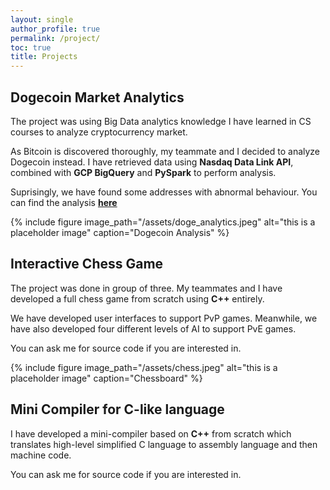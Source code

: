```yaml
---
layout: single
author_profile: true
permalink: /project/
toc: true
title: Projects
---
```


## Dogecoin Market Analytics

The project was using Big Data analytics knowledge I have learned in CS courses to analyze cryptocurrency market.

As Bitcoin is discovered thoroughly, my teammate and I decided to analyze Dogecoin instead. I have retrieved data using **Nasdaq Data Link API**, combined with **GCP BigQuery** and **PySpark** to perform analysis. 

Suprisingly, we have found some addresses with abnormal behaviour. You can find the analysis **[here](https://github.com/ForKaori/dogecoin-analytics/blob/30e190fea9a0b5daf3f9d8aee02572721f9b5f39/Project.ipynb)**

{% include figure image_path="/assets/doge_analytics.jpeg" alt="this is a placeholder image" caption="Dogecoin Analysis" %}

## Interactive Chess Game

The project was done in group of three. My teammates and I have developed a full chess game from scratch using **C++** entirely.

We have developed user interfaces to support PvP games. Meanwhile, we have also developed four different levels of AI to support PvE games.

You can ask me for source code if you are interested in.

{% include figure image_path="/assets/chess.jpeg" alt="this is a placeholder image" caption="Chessboard" %}

## Mini Compiler for C-like language

I have developed a mini-compiler based on **C++** from scratch which translates high-level simplified C language to assembly language and then machine code.

You can ask me for source code if you are interested in.
